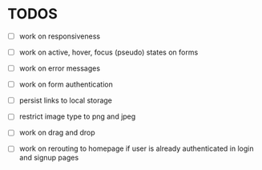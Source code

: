 # TODOS

- [ ] work on responsiveness

- [ ] work on active, hover, focus (pseudo) states on forms

- [ ] work on error messages

- [ ] work on form authentication

- [ ] persist links to local storage

- [ ] restrict image type to png and jpeg

- [ ] work on drag and drop

- [ ] work on rerouting to homepage if user is already authenticated in login and signup pages